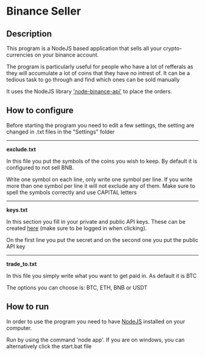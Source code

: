 Binance Seller
===

Description
---
This program is a NodeJS based application that sells all your crypto-currencies on your binance account.

The program is particularly useful for people who have a lot of refferals as they will accumulate a lot
of coins that they have no intrest of. It can be a tedious task to go through and find which ones can be sold manually

It uses the NodeJS library ['node-binance-api'](https://github.com/jaggedsoft/node-binance-api) to place the orders.

How to configure
---

Before starting the program you need to edit a few settings, the setting are changed in .txt files in the "Settings" folder

---

**exclude.txt**

In this file you put the symbols of the coins you wish to keep. By default it is configured to not sell BNB.

Write one symbol on each line, only write one symbol per line. If you write more than one symbol per line it will not exclude any of them.
Make sure to spell the symbols correctly and use CAPITAL letters

---

**keys.txt**

In this section you fill in your private and public API keys. These can be created [here](https://www.binance.com/userCenter/createApi.html)
(make sure to be logged in when clicking).

On the first line you put the secret and on the second one you put the public API key

---

**trade_to.txt**

In this file you simply write what you want to get paid in. As default it is BTC

The options you can choose is: BTC, ETH, BNB or USDT


How to run
---

In order to use the program you need to have [NodeJS](https://nodejs.org/en/) installed on your computer.

Run by using the command 'node app'. If you are on windows, you can alternatively click the start.bat file
